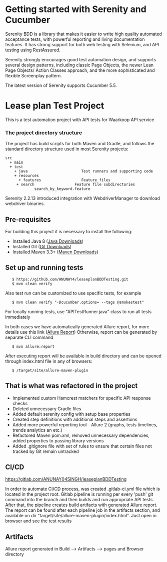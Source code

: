 # Getting started with Serenity and Cucumber

Serenity BDD is a library that makes it easier to write high quality automated acceptance tests, with powerful reporting and living documentation features. It has strong support for both web testing with Selenium, and API testing using RestAssured.

Serenity strongly encourages good test automation design, and supports several design patterns, including classic Page Objects, the newer Lean Page Objects/ Action Classes approach, and the more sophisticated and flexible Screenplay pattern.

The latest version of Serenity supports Cucumber 5.5.

# Lease plan Test Project

This is a test automation project with API tests for Waarkoop API service


### The project directory structure
The project has build scripts for both Maven and Gradle, and follows the standard directory structure used in most Serenity projects:
```Gherkin
src
  + main
  + test
    + java                        Test runners and supporting code
    + resources
      + features                  Feature files
     + search                  Feature file subdirectories 
             search_by_keyword.feature
```

Serenity 2.2.13 introduced integration with WebdriverManager to download webdriver binaries.


## Pre-requisites

For building this project it is necessary to install the following:

- Installed Java 8 ([Java Downloads](http://jdk.java.net/java-se-ri/8-MR3))
- Installed Git ([Git Downloads](https://git-scm.com/downloads))
- Installed Maven 3.3+ ([Maven Downloads](https://maven.apache.org/download.cgi))

## Set up and running tests

```
   $ https://github.com/ANUNAY4/leaseplanBDDTesting.git
   $ mvn clean verify
```
Also test run can be customized to use specific tests, for example

```
   $ mvn clean verify "-Dcucumber.options= --tags @smokestest"
```
For locally running tests, use "APITestRunner.java" class to run all tests immediately

In both cases we have automatically generated Allure report, for more details use this link
([Allure Report](https://docs.qameta.io/allure/))
Otherwise, report can be generated by separate CLI command

```
   $ mvn allure:report
```
After executing report will be available in build directory and can be opened through index.html file in any of browsers:
```
   $ /target/site/allure-maven-plugin
```

## That is what was refactored in the project

- Implemented custom Hamcrest matchers for specific API response checks
- Deleted unnecessary Gradle files
- Added default serenity config with setup base properties
- Created step definitions with additional steps and assertions
- Added more powerful reporting tool - Allure 2 (graphs, tests timelines, trends analytics an etc.)
- Refactored Maven pom.xml, removed unnecessary dependencies, added properties to passing library versions
- Added .gitignore file with set of rules to ensure that certain files not tracked by Git remain untracked

## CI/CD
https://gitlab.com/ANUNAY04SINGH/leaseplanBDDTesting

In order to automate CI/CD process, was created .gitlab-ci.yml file which is located in the project root.
Gitlab pipeline is running per every 'push' git command into the branch and then builds and run appropriate API tests.
After that, the pipeline creates build artifacts with generated Allure report. The report can be found after each pipeline job in the artifacts section,
and available on dir "target/site/allure-maven-plugin/index.html". Just open in browser and see the test results

## Artifacts

Allure report generated in Build --> Artifacts --> pages and Browser directory
